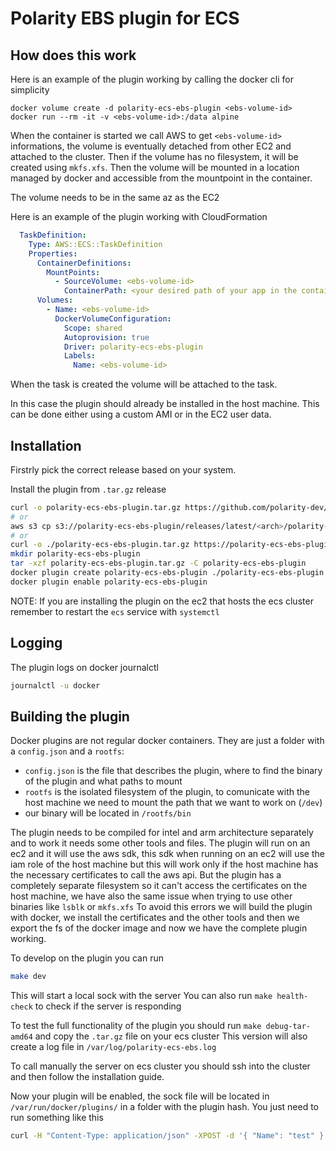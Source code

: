 # Polarity EBS plugin for ECS

## How does this work
Here is an example of the plugin working by calling the docker cli for simplicity
```
docker volume create -d polarity-ecs-ebs-plugin <ebs-volume-id>
docker run --rm -it -v <ebs-volume-id>:/data alpine
```
When the container is started we call AWS to get `<ebs-volume-id>` informations, the volume is eventually detached from other EC2 and attached to the cluster.
Then if the volume has no filesystem, it will be created using `mkfs.xfs`.
Then the volume will be mounted in a location managed by docker and accessible from the mountpoint in the container.

The volume needs to be in the same az as the EC2

Here is an example of the plugin working with CloudFormation
```yml
  TaskDefinition:
    Type: AWS::ECS::TaskDefinition
    Properties:
      ContainerDefinitions:
        MountPoints:
          - SourceVolume: <ebs-volume-id>
            ContainerPath: <your desired path of your app in the container>
      Volumes:
        - Name: <ebs-volume-id>
          DockerVolumeConfiguration:
            Scope: shared
            Autoprovision: true
            Driver: polarity-ecs-ebs-plugin
            Labels:
              Name: <ebs-volume-id>

```
When the task is created the volume will be attached to the task.

In this case the plugin should already be installed in the host machine.
This can be done either using a custom AMI or in the EC2 user data.


## Installation
Firstrly pick the correct release based on your system.

Install the plugin from `.tar.gz` release
```sh
curl -o polarity-ecs-ebs-plugin.tar.gz https://github.com/polarity-dev/polarity-ecs-ebs-plugin/releases/download/<release_tag>/polarity-ecs-ebs-plugin.amd64.tar.gz #
# or
aws s3 cp s3://polarity-ecs-ebs-plugin/releases/latest/<arch>/polarity-ecs-ebs-plugin.tar.gz ./polarity-ecs-ebs-plugin.tar.gz
# or
curl -o ./polarity-ecs-ebs-plugin.tar.gz https://polarity-ecs-ebs-plugin.s3.eu-central-1.amazonaws.com/releases/latest/arm64/polarity-ecs-ebs-plugin.tar.gz
mkdir polarity-ecs-ebs-plugin
tar -xzf polarity-ecs-ebs-plugin.tar.gz -C polarity-ecs-ebs-plugin
docker plugin create polarity-ecs-ebs-plugin ./polarity-ecs-ebs-plugin
docker plugin enable polarity-ecs-ebs-plugin
```

NOTE: If you are installing the plugin on the ec2 that hosts the ecs cluster remember to restart the `ecs` service with `systemctl`

## Logging
The plugin logs on docker journalctl
```sh
journalctl -u docker
```

## Building the plugin
Docker plugins are not regular docker containers. They are just a folder with a `config.json` and a `rootfs`:
- `config.json` is the file that describes the plugin, where to find the binary of the plugin and what paths to mount
- `rootfs` is the isolated filesystem of the plugin, to comunicate with the host machine we need to mount the path that we want to work on (`/dev`)
- our binary will be located in `/rootfs/bin`

The plugin needs to be compiled for intel and arm architecture separately and to work it needs some other tools and files.
The plugin will run on an ec2 and it will use the aws sdk, this sdk when running on an ec2 will use the iam role of the host machine but this will work only if the host machine has the necessary certificates to call the aws api.
But the plugin has a completely separate filesystem so it can't access the certificates on the host machine, we have also the same issue when trying to use other binaries like `lsblk` or `mkfs.xfs`
To avoid this errors we will build the plugin with docker, we install the certificates and the other tools and then we export the fs of the docker image and now we have the complete plugin working.

To develop on the plugin you can run
```sh
make dev
```
This will start a local sock with the server
You can also run `make health-check` to check if the server is responding

To test the full functionality of the plugin you should run `make debug-tar-amd64` and copy the `.tar.gz` file on your ecs cluster
This version will also create a log file in `/var/log/polarity-ecs-ebs.log`

To call manually the server on ecs cluster you should ssh into the cluster and then follow the installation guide.

Now your plugin will be enabled, the sock file will be located in `/var/run/docker/plugins/` in a folder with the plugin hash.
You just need to run something like this
```sh
curl -H "Content-Type: application/json" -XPOST -d '{ "Name": "test" }' --unix-socket ./pl-ebs.sock http:/localhost/health
```
